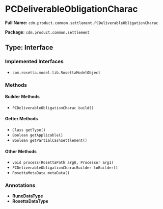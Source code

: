 # PCDeliverableObligationCharac

**Full Name:** `cdm.product.common.settlement.PCDeliverableObligationCharac`

**Package:** `cdm.product.common.settlement`

## Type: Interface

### Implemented Interfaces

- `com.rosetta.model.lib.RosettaModelObject`

### Methods

#### Builder Methods

- `PCDeliverableObligationCharac build()`

#### Getter Methods

- `Class getType()`
- `Boolean getApplicable()`
- `Boolean getPartialCashSettlement()`

#### Other Methods

- `void process(RosettaPath arg0, Processor arg1)`
- `PCDeliverableObligationCharacBuilder toBuilder()`
- `RosettaMetaData metaData()`

### Annotations

- **RuneDataType**
- **RosettaDataType**


